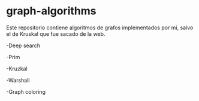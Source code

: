 # graph-algorithms
Este repositorio contiene algoritmos de grafos implementados por mi, salvo el de Kruskal que fue sacado de la web.

-Deep search

-Prim

-Kruzkal

-Warshall

-Graph coloring

